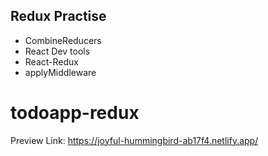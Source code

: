 ## Redux Practise

- CombineReducers
- React Dev tools
- React-Redux
- applyMiddleware

# todoapp-redux

Preview Link: https://joyful-hummingbird-ab17f4.netlify.app/
